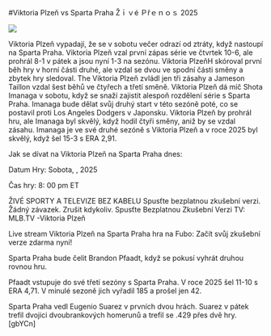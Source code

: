 #Viktoria Plzeň vs Sparta Praha Žｉｖé Ｐřｅｎｏｓ 2025  
  
  
[![](https://i.imgur.com/qSNzIqt.png)](https://movie.rssnews.media/VWaNxJUU.php)  
  
Viktoria Plzeň vypadají, že se v sobotu večer odrazí od ztráty, když nastoupí na Sparta Praha. Viktoria Plzeň vzal první zápas série ve čtvrtek 10-6, ale prohrál 8-1 v pátek a jsou nyní 1-3 na sezónu. Viktoria PlzeňH skóroval první běh hry v horní části druhé, ale vzdal se dvou ve spodní části směny a zbytek hry sledoval. The Viktoria Plzeň zvládl jen tři zásahy a Jameson Taillon vzdal šest běhů ve čtyřech a třetí směně. Viktoria Plzeň dá míč Shota Imanaga v sobotu, když se snaží zajistit alespoň rozdělení série s Sparta Praha. Imanaga bude dělat svůj druhý start v této sezóně poté, co se postavil proti Los Angeles Dodgers v Japonsku. Viktoria Plzeň by prohrál hru, ale Imanaga byl skvělý, když hodil čtyři směny, aniž by se vzdal zásahu. Imanaga je ve své druhé sezóně s Viktoria Plzeň a v roce 2025 byl skvělý, když šel 15-3 s ERA 2,91.

Jak se dívat na Viktoria Plzeň na Sparta Praha dnes:

Datum Hry: Sobota, , 2025

Čas hry: 8: 00 pm ET

ŽIVÉ SPORTY A TELEVIZE BEZ KABELU
Spusťte bezplatnou zkušební verzi. Žádný závazek. Zrušit kdykoliv.
Spusťte Bezplatnou Zkušební Verzi
TV: MLB.TV -Viktoria Plzeň

Live stream Viktoria Plzeň na Sparta Praha hra na Fubo: Začít svůj zkušební verze zdarma nyní!

Sparta Praha bude čelit Brandon Pfaadt, když se pokusí vyhrát druhou rovnou hru.

Pfaadt vstupuje do své třetí sezóny s Sparta Praha. V roce 2025 šel 11-10 s ERA 4,71. V minulé sezoně jich vyřadil 185 a prošel jen 42.

Sparta Praha vedl Eugenio Suarez v prvních dvou hrách. Suarez v pátek trefil dvojici dvoubrankových homerunů a trefil se .429 přes dvě hry. [gbYCn]